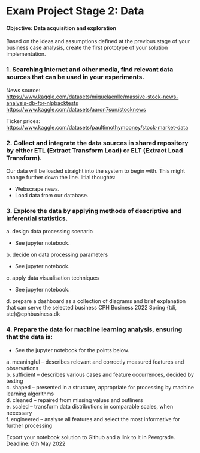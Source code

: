 # Exam Project Stage 2: Data 

#### Objective: Data acquisition and exploration 
Based on the ideas and assumptions defined at the previous stage of your business case analysis,
create the first prototype of your solution implementation.
### 1. Searching Internet and other media, find relevant data sources that can be used in your experiments.  
News source:  
https://www.kaggle.com/datasets/miguelaenlle/massive-stock-news-analysis-db-for-nlpbacktests
https://www.kaggle.com/datasets/aaron7sun/stocknews

Ticker prices:  
https://www.kaggle.com/datasets/paultimothymooney/stock-market-data

### 2. Collect and integrate the data sources in shared repository by either ETL (Extract Transform Load) or ELT (Extract Load Transform).  
Our data will be loaded straight into the system to begin with. This might change further down the line. Iitial thoughts:    
- Webscrape news.  
- Load data from our database.   


### 3. Explore the data by applying methods of descriptive and inferential statistics. 
a. design data processing scenario  
- See jupyter notebook.  

b. decide on data processing parameters
- See jupyter notebook.  

c. apply data visualisation techniques
- See jupyter notebook.  

d. prepare a dashboard as a collection of diagrams and brief explanation that can serve the 
selected business CPH Business 2022 Spring {tdi, ste}@cphbusiness.dk  

### 4. Prepare the data for machine learning analysis, ensuring that the data is:  
- See the jupyter notebook for the points below.  

a. meaningful – describes relevant and correctly measured features and observations  
b. sufficient – describes various cases and feature occurrences, decided by testing   
c. shaped – presented in a structure, appropriate for processing by machine learning 
algorithms  
d. cleaned – repaired from missing values and outliners  
e. scaled – transform data distributions in comparable scales, when necessary  
f. engineered – analyse all features and select the most informative for further processing


Export your notebook solution to Github and a link to it in Peergrade.  
Deadline: 6th May 2022


